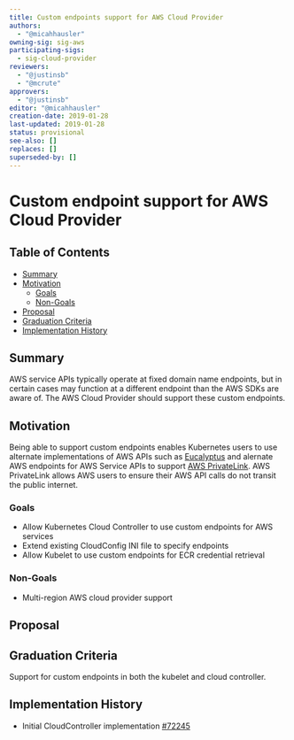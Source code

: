 ```yaml
---
title: Custom endpoints support for AWS Cloud Provider
authors:
  - "@micahhausler"
owning-sig: sig-aws
participating-sigs:
  - sig-cloud-provider
reviewers:
  - "@justinsb"
  - "@mcrute"
approvers:
  - "@justinsb"
editor: "@micahhausler"
creation-date: 2019-01-28
last-updated: 2019-01-28
status: provisional
see-also: []
replaces: []
superseded-by: []
---
```


# Custom endpoint support for AWS Cloud Provider

## Table of Contents

<!-- toc -->
- [Summary](#summary)
- [Motivation](#motivation)
  - [Goals](#goals)
  - [Non-Goals](#non-goals)
- [Proposal](#proposal)
- [Graduation Criteria](#graduation-criteria)
- [Implementation History](#implementation-history)
<!-- /toc -->

## Summary

AWS service APIs typically operate at fixed domain name endpoints, but in
certain cases may function at a different endpoint than the AWS SDKs are aware
of. The AWS Cloud Provider should support these custom endpoints.

## Motivation

Being able to support custom endpoints enables Kubernetes users to use alternate
implementations of AWS APIs such as [Eucalyptus][] and alernate AWS endpoints
for AWS Service APIs to support [AWS PrivateLink][]. AWS PrivateLink allows AWS users to
ensure their AWS API calls do not transit the public internet.

[Eucalyptus]: https://www.eucalyptus.cloud/
[AWS PrivateLink]: https://docs.aws.amazon.com/vpc/latest/userguide/vpce-interface.html

### Goals

- Allow Kubernetes Cloud Controller to use custom endpoints for AWS services
- Extend existing CloudConfig INI file to specify endpoints
- Allow Kubelet to use custom endpoints for ECR credential retrieval

### Non-Goals

- Multi-region AWS cloud provider support

## Proposal


## Graduation Criteria

Support for custom endpoints in both the kubelet and cloud controller.

## Implementation History

- Initial CloudController implementation [#72245][]

[#72245]: https://github.com/kubernetes/kubernetes/pull/72245/files
